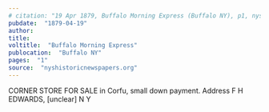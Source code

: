 ```yaml
---
# citation: "19 Apr 1879, Buffalo Morning Express (Buffalo NY), p1, nyshistoricnewspapers.org."
pubdate:  "1879-04-19"
author: 
title: 
voltitle:  "Buffalo Morning Express"
publocation:  "Buffalo NY"
pages:  "1"
source:  "nyshistoricnewspapers.org"
---
```


CORNER STORE FOR SALE in Corfu, small down payment. Address F H EDWARDS, [unclear] N Y

